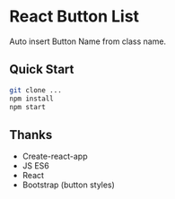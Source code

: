# React Button List
Auto insert Button Name from class name.

## Quick Start
```sh
git clone ...
npm install
npm start
```

## Thanks
- Create-react-app
- JS ES6
- React
- Bootstrap (button styles)

